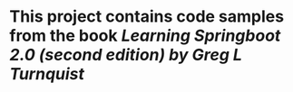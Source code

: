 # This project contains code samples from the book _Learning Springboot 2.0 (second edition) by Greg L Turnquist_
